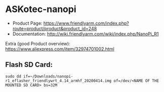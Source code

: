 # ASKotec-nanopi

- Product Page: https://www.friendlyarm.com/index.php?route=product/product&product_id=248
- Documentation: http://wiki.friendlyarm.com/wiki/index.php/NanoPi_R1

Extra (good Product overview): https://www.aliexpress.com/item/32974701002.html

## Flash SD Card:

```
sudo dd if=~/Downloads/nanopi-r1_eflasher_friendlywrt_4.14_armhf_20200414.img of=/dev/<NAME OF THE MOUNTED SD CARD> bs=32M
```
